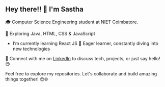 ## Hey there!! 👋 I'm Sastha 

  
🎓 Computer Science Engineering student at NIET Coimbatore.   
 
🌟 Exploring Java, HTML, CSS & JavaScript 
- I’m currently learning React JS
🚀 Eager learner, constantly diving into new technologies  

🔗 Connect with me on [LinkedIn](https://www.linkedin.com/in/yogasastha) to discuss tech, projects, or just say hello! 😊

Feel free to explore my repositories. Let's collaborate and build amazing things together! 😊🌐
